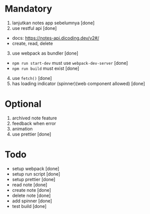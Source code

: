 # Mandatory

1. lanjutkan notes app sebelumnya [done]
2. use restful api [done]

- docs: https://notes-api.dicoding.dev/v2#/
- create, read, delete

3. use webpack as bundler [done]

- `npm run start-dev` must use `webpack-dev-server` [done]
- `npm run build` must exist [done]

4. use `fetch()` [done]
5. has loading indicator (spinner)(web component allowed) [done]

# Optional

1. archived note feature
2. feedback when error
3. animation
4. use prettier [done]

# Todo

- setup webpack [done]
- setup run script [done]
- setup prettier [done]
- read note [done]
- create note [done]
- delete note [done]
- add spinner [done]
- test build [done]
